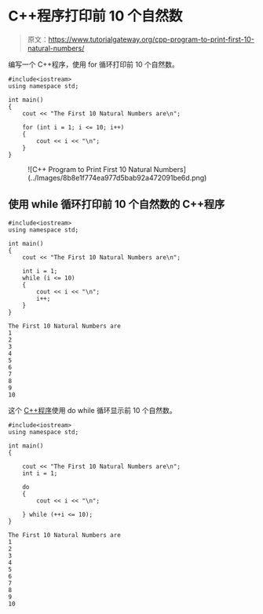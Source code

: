 # C++程序打印前 10 个自然数

> 原文：<https://www.tutorialgateway.org/cpp-program-to-print-first-10-natural-numbers/>

编写一个 C++程序，使用 for 循环打印前 10 个自然数。

```
#include<iostream>
using namespace std;

int main()
{
	cout << "The First 10 Natural Numbers are\n";

	for (int i = 1; i <= 10; i++)
	{
		cout << i << "\n";
	}
}
```

<figure class="wp-block-image size-full">![C++ Program to Print First 10 Natural Numbers](../Images/8b8e1f774ea977d5bab92a472091be6d.png)</figure>

## 使用 while 循环打印前 10 个自然数的 C++程序

```
#include<iostream>
using namespace std;

int main()
{
	cout << "The First 10 Natural Numbers are\n";

	int i = 1;
	while (i <= 10)
	{
		cout << i << "\n";
		i++;
	}
}
```

```
The First 10 Natural Numbers are
1
2
3
4
5
6
7
8
9
10
```

这个 [C++程序](https://www.tutorialgateway.org/cpp-programs/)使用 do while 循环显示前 10 个自然数。

```
#include<iostream>
using namespace std;

int main()
{

	cout << "The First 10 Natural Numbers are\n";
	int i = 1;

	do
	{
		cout << i << "\n";

	} while (++i <= 10);
}
```

```
The First 10 Natural Numbers are
1
2
3
4
5
6
7
8
9
10
```